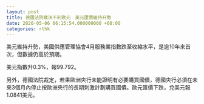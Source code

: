 ```yaml
---
layout: post
title: 德國法院裁決不利歐元　美元匯價維持升勢
date: 2020-05-06 06:15:54.000000000 +08:00
categories: rthk
---
```


美元維持升勢，美國供應管理協會4月服務業指數跌至收縮水平，是逾10年來首次，但數據仍高於預期。

美元指數升0.3%，報99.792。

另外，德國法院裁定，若果歐洲央行未能證明有必要購買國債，德國央行必須在未來3個月內停止按歐洲央行的長期刺激計劃購買國債。歐元匯價下跌，兌美元報1.0841美元。
